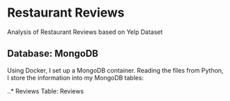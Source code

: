 # Restaurant Reviews
Analysis of Restaurant Reviews based on Yelp Dataset

## Database: MongoDB
Using Docker, I set up a MongoDB container. Reading the files from Python, I store the information into my MongoDB tables:

..* Reviews Table: Reviews
